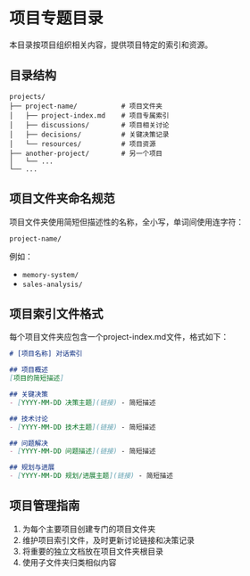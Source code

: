 # 项目专题目录

本目录按项目组织相关内容，提供项目特定的索引和资源。

## 目录结构

```
projects/
├── project-name/           # 项目文件夹
│   ├── project-index.md    # 项目专属索引
│   ├── discussions/        # 项目相关讨论
│   ├── decisions/          # 关键决策记录
│   └── resources/          # 项目资源
├── another-project/        # 另一个项目
│   └── ...
└── ...
```

## 项目文件夹命名规范

项目文件夹使用简短但描述性的名称，全小写，单词间使用连字符：
```
project-name/
```

例如：
- `memory-system/`
- `sales-analysis/`

## 项目索引文件格式

每个项目文件夹应包含一个project-index.md文件，格式如下：

```markdown
# [项目名称] 对话索引

## 项目概述
[项目的简短描述]

## 关键决策
- [YYYY-MM-DD 决策主题](链接) - 简短描述

## 技术讨论
- [YYYY-MM-DD 技术主题](链接) - 简短描述

## 问题解决
- [YYYY-MM-DD 问题描述](链接) - 简短描述

## 规划与进展
- [YYYY-MM-DD 规划/进展主题](链接) - 简短描述
```

## 项目管理指南

1. 为每个主要项目创建专门的项目文件夹
2. 维护项目索引文件，及时更新讨论链接和决策记录
3. 将重要的独立文档放在项目文件夹根目录
4. 使用子文件夹归类相似内容
